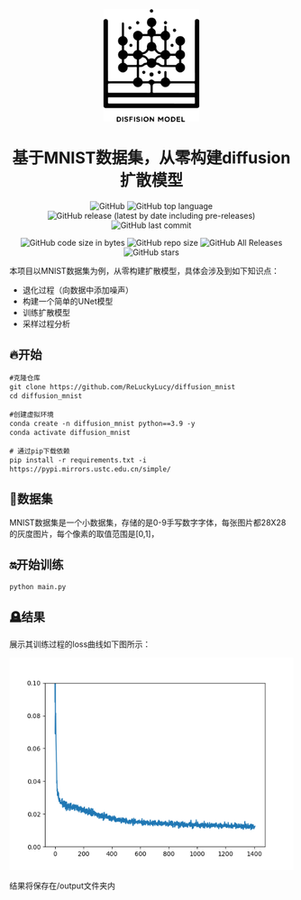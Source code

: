 
<div align="center">
 <img alt="logo" height="200px" src="img\logo.png">
</div>

<h1 align="center">基于MNIST数据集，从零构建diffusion扩散模型</h1>

<p align="center">
    <img alt="GitHub" src="https://img.shields.io/github/license/ReLuckyLucy/diffusion_mnist">
    <img alt="GitHub top language" src="https://img.shields.io/github/languages/top/ReLuckyLucy/diffusion_mnist">
    <img alt="GitHub release (latest by date including pre-releases)" src="https://img.shields.io/github/v/release/ReLuckyLucy/diffusion_mnist?include_prereleases">
    <img alt="GitHub last commit" src="https://img.shields.io/github/last-commit/ReLuckyLucy/diffusion_mnist">
</p>
<p align="center">
    <img alt="GitHub code size in bytes" src="https://img.shields.io/github/languages/code-size/ReLuckyLucy/diffusion_mnist">
    <img alt="GitHub repo size" src="https://img.shields.io/github/repo-size/ReLuckyLucy/diffusion_mnist">
    <img alt="GitHub All Releases" src="https://img.shields.io/github/downloads/ReLuckyLucy/diffusion_mnist/total">
    <img alt="GitHub stars" src="https://img.shields.io/github/stars/ReLuckyLucy/diffusion_mnist?style=social">
</p>

本项目以MNIST数据集为例，从零构建扩散模型，具体会涉及到如下知识点：



- 退化过程（向数据中添加噪声）
- 构建一个简单的UNet模型
- 训练扩散模型
- 采样过程分析

## 🔥开始
```
#克隆仓库
git clone https://github.com/ReLuckyLucy/diffusion_mnist
cd diffusion_mnist

#创建虚拟环境
conda create -n diffusion_mnist python==3.9 -y
conda activate diffusion_mnist

# 通过pip下载依赖
pip install -r requirements.txt -i https://pypi.mirrors.ustc.edu.cn/simple/
```
## 📜数据集
 MNIST数据集是一个小数据集，存储的是0-9手写数字字体，每张图片都28X28的灰度图片，每个像素的取值范围是[0,1]，

## 🔛开始训练
```
python main.py
```

## 🪦结果
展示其训练过程的loss曲线如下图所示：

<div align="center">
 <img alt="loss" " src="img\losscurve.png">
</div>

结果将保存在/output文件夹内
